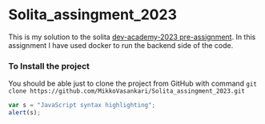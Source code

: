 # Solita_assingment_2023
This is my solution to the solita [dev-academy-2023 pre-assignment](https://github.com/solita/dev-academy-2023-exercise). 
In this assignment I have used docker to run the backend side of the code.

### To Install the project
You should be able just to clone the project from GitHub with command
```git clone https://github.com/MikkoVasankari/Solita_assingment_2023.git ```



```javascript
var s = "JavaScript syntax highlighting";
alert(s);
```
